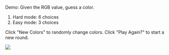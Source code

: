Demo: 
Given the RGB value, guess a color.
1. Hard mode: 6 choices
2. Easy mode: 3 choices

Click "New Colors" to randomly change colors.
Click "Play Again?" to start a new round.

[![](http://img.youtube.com/vi/FI7rucEFKuo/0.jpg)](http://www.youtube.com/watch?v=FI7rucEFKuo "Color Game Demo")
